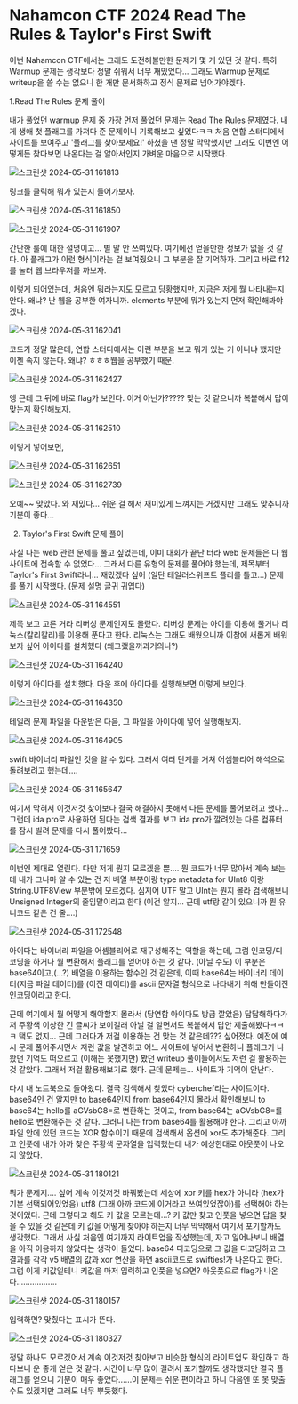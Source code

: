 # Nahamcon CTF 2024 Read The Rules & Taylor's First Swift

이번 Nahamcon CTF에서는 그래도 도전해볼만한 문제가 몇 개 있던 것 같다. 특히 Warmup 문제는 생각보다 정말 쉬워서 너무 재밌었다... 그래도 Warmup 문제로 writeup을 쓸 수는 없으니 한 개만 문서화하고 정식 문제로 넘어가야겠다. 


1.Read The Rules 문제 풀이


내가 풀었던 warmup 문제 중 가장 먼저 풀었던 문제는 Read The Rules 문제였다. 내게 생애 첫 플래그를 가져다 준 문제이니 기록해보고 싶었다ㅋㅋ 처음 연합 스터디에서 사이트를 보여주고 '플래그를 찾아보세요!' 하셨을 땐 정말 막막했지만 그래도 이번엔 어떻게든 찾다보면 나온다는 걸 알아서인지 가벼운 마음으로 시작했다.

![스크린샷 2024-05-31 161813](https://github.com/hyozii/WriteUp_Nahamcon-CTF-2024/assets/163365936/63d8cbd1-81ac-408a-99bc-de70c56ca639)

링크를 클릭해 뭐가 있는지 들어가보자.

![스크린샷 2024-05-31 161850](https://github.com/hyozii/WriteUp_Nahamcon-CTF-2024/assets/163365936/1abb8228-c868-4fe5-9ffa-422a02bb21f5)

![스크린샷 2024-05-31 161907](https://github.com/hyozii/WriteUp_Nahamcon-CTF-2024/assets/163365936/7a91159c-7c92-4a88-bb96-7187ef3cba43)


간단한 룰에 대한 설명이고... 별 말 안 쓰여있다. 여기에선 얻을만한 정보가 없을 것 같다. 아 플래그가 이런 형식이라는 걸 보여줬으니 그 부분을 잘 기억하자. 그리고 바로 f12를 눌러 웹 브라우저를 까보자.



이렇게 되어있는데, 처음엔 뭐라는지도 모르고 당황했지만, 지금은 저게 뭘 나타내는지 안다. 왜냐? 난 웹을 공부한 여자니까. elements 부분에 뭐가 있는지 먼저 확인해봐야겠다. 

![스크린샷 2024-05-31 162041](https://github.com/hyozii/WriteUp_Nahamcon-CTF-2024/assets/163365936/78ec71be-b322-47a2-b0c3-6c75cae97e8c)


코드가 정말 많은데, 연합 스터디에서는 이런 부분을 보고 뭐가 있는 거 아니냐 했지만 이젠 속지 않는다. 왜냐? ㅎㅎㅎ웹을 공부했기 때문.

![스크린샷 2024-05-31 162427](https://github.com/hyozii/WriteUp_Nahamcon-CTF-2024/assets/163365936/e37c6829-9026-46d5-b3e3-f30ee508dfd1)


엥 근데 그 뒤에 바로 flag가 보인다. 이거 아닌가????? 맞는 것 같으니까 복붙해서 답이 맞는지 확인해보자.

![스크린샷 2024-05-31 162510](https://github.com/hyozii/WriteUp_Nahamcon-CTF-2024/assets/163365936/df413780-d87e-48fd-8bfd-fd49747bbb2e)


이렇게 넣어보면,

![스크린샷 2024-05-31 162651](https://github.com/hyozii/WriteUp_Nahamcon-CTF-2024/assets/163365936/85eff329-bbe2-4d50-8d25-8c6d3ea77e71)

![스크린샷 2024-05-31 162739](https://github.com/hyozii/WriteUp_Nahamcon-CTF-2024/assets/163365936/aeda00fa-6fa5-45b3-b3e0-6739f9bdab6b)

오예~~ 맞았다. 와 재밌다... 쉬운 걸 해서 재미있게 느껴지는 거겠지만 그래도 맞추니까 기분이 좋다...


2. Taylor's First Swift 문제 풀이

사실 나는 web 관련 문제를 풀고 싶었는데, 이미 대회가 끝난 터라 web 문제들은 다 웹 사이트에 접속할 수 없었다... 그래서 다른 유형의 문제를 풀어야 했는데, 제목부터 Taylor's First Swift라니... 재밌겠다 싶어 (일단 테일러스위프트 플리를 틀고...) 문제를 풀기 시작했다. (문제 설명 글귀 귀엽다)

![스크린샷 2024-05-31 164551](https://github.com/hyozii/WriteUp_Nahamcon-CTF-2024/assets/163365936/a0b46a37-3351-47ca-87cd-086e2bfe833b)

제목 보고 고른 거라 리버싱 문제인지도 몰랐다. 리버싱 문제는 아이를 이용해 풀거나 리눅스(칼리칼리)를 이용해 푼다고 한다. 리눅스는 그래도 배웠으니까 이참에 새롭게 배워보자 싶어 아이다를 설치했다 (왜그랬을까과거의나?)

![스크린샷 2024-05-31 164240](https://github.com/hyozii/WriteUp_Nahamcon-CTF-2024/assets/163365936/5f90fa35-a959-41c1-ae55-c0ea96d2bf22)


이렇게 아이다를 설치했다. 다운 후에 아이다를 실행해보면 이렇게 보인다.

![스크린샷 2024-05-31 164350](https://github.com/hyozii/WriteUp_Nahamcon-CTF-2024/assets/163365936/b322de49-f367-48a6-91eb-99159d302f0d)

테일러 문제 파일을 다운받은 다음, 그 파일을 아이다에 넣어 실행해보자.

![스크린샷 2024-05-31 164905](https://github.com/hyozii/WriteUp_Nahamcon-CTF-2024/assets/163365936/62a376dd-480a-49af-b20c-1f9c695a9fe0)

swift 바이너리 파일인 것을 알 수 있다. 그래서 여러 단계를 거쳐 어셈블리어 해석으로 돌려보려고 했는데....

![스크린샷 2024-05-31 165647](https://github.com/hyozii/WriteUp_Nahamcon-CTF-2024/assets/163365936/5fbc2979-8ec2-447b-bef3-716ff995a623)

여기서 막혀서 이것저것 찾아보다 결국 해결하지 못해서 다른 문제를 풀어보려고 했다... 그런데 ida pro로 사용하면 된다는 검색 결과를 보고 ida pro가 깔려있는 다른 컴퓨터를 잠시 빌려 문제를 다시 풀어봤다...

![스크린샷 2024-05-31 171659](https://github.com/hyozii/WriteUp_Nahamcon-CTF-2024/assets/163365936/82536609-23a2-418f-888a-f4929f12e21d)


이번엔 제대로 열린다. 다만 저게 뭔지 모르겠을 뿐.... 뭔 코드가 너무 많아서 계속 보는데 내가 그나마 알 수 있는 건 저 배열 부분이랑 type metadata for UInt8 이랑 String.UTF8View 부분밖에 모르겠다. 심지어 UTF 말고 UInt는 뭔지 몰라 검색해보니 Unsigned Integer의 줄임말이라고 한다 (이건 알지... 근데 utf랑 같이 있으니까 뭔 유니코드 같은 건 줄....)

![스크린샷 2024-05-31 172548](https://github.com/hyozii/WriteUp_Nahamcon-CTF-2024/assets/163365936/ffaaf1c6-a8f6-4a9a-b868-34b2d88a1338)

아이다는 바이너리 파일을 어셈블리어로 재구성해주는 역할을 하는데, 그럼 인코딩/디코딩을 하거나 뭘 변환해서 플래그를 얻어야 하는 것 같다. (아닐 수도)  이 부분은 base64이고,(...?) 배열을 이용하는 함수인 것 같은데, 이때 base64는 바이너리 데이터(지금 파일 데이터)를 (이진 데이터)를 ascii 문자열 형식으로 나타내기 위해 만들어진 인코딩이라고 한다. 


근데 여기에서 뭘 어떻게 해야할지 몰라서 (당연함 아이다도 방금 깔았음) 답답해하다가 저 주황색 이상한 긴 글씨가 보이길래 아닐 걸 알면서도 복붙해서 답안 제출해봤다ㅋㅋㅋ 택도 없지... 근데 그러다가 저걸 이용하는 건 맞는 것 같은데??? 싶어졌다. 예전에 예시 문제 풀어주시면서 저런 값을 발견하고 어느 사이트에 넣어서 변환하니 플래그가 나왔던 기억도 떠오르고 (이해는 못했지만) 봤던 writeup 풀이들에서도 저런 걸 활용하는 것 같았다. 그래서 저걸 활용해보기로 했다. 근데 문제는... 사이트가 기억이 안난다. 

다시 내 노트북으로 돌아왔다. 결국 검색해서 찾았다 cyberchef라는 사이트이다. base64인 건 알지만 to base64인지 from base64인지 몰라서 확인해보니 to base64는 hello를 aGVsbG8=로 변환하는 것이고, from base64는 aGVsbG8=를 hello로 변환해주는 것 같다. 그러니 나는 from base64를 활용해야 한다. 그리고 아까 파일 안에 있던 코드는 XOR 함수이기 때문에 검색해서 옵션에 xor도 추가해준다. 그리고 인풋에 내가 아까 찾은 주황색 문자열을 입력했는데 내가 예상한대로 아웃풋이 나오지 않았다.

![스크린샷 2024-05-31 180121](https://github.com/hyozii/WriteUp_Nahamcon-CTF-2024/assets/163365936/7fc9e0e8-f270-4ff6-81db-608403923954)

뭐가 문제지.... 싶어 계속 이것저것 바꿔봤는데 세상에 xor 키를 hex가 아니라 (hex가 기본 선택되어있었음) utf8 (그래 아까 코드에 이거라고 쓰여있었잖아)를 선택해야 하는 것이었다. 근데 그렇다고 해도 키 값을 모르는데...? 키 값만 찾고 인풋을 넣으면 답을 찾을 수 있을 것 같은데 키 값을 어떻게 찾아야 하는지 너무 막막해서 여기서 포기할까도 생각했다. 그래서 사실 처음엔 여기까지 라이트업을 작성했는데, 자고 일어나보니 배열을 아직 이용하지 않았다는 생각이 들었다. base64 디코딩으로 그 값을 디코딩하고 그 결과를 각각 v5 배열의 값과 xor 연산을 하면 ascii코드로 swifties!가 나온다고 한다. 그럼 이게 키값일테니 키값을 마저 입력하고 인풋을 넣으면? 아웃풋으로 flag가 나온다..................

![스크린샷 2024-05-31 180157](https://github.com/hyozii/WriteUp_Nahamcon-CTF-2024/assets/163365936/4ce48842-4a84-49c0-9717-3c62309794da)

입력하면? 맞췄다는 표시가 뜬다.

![스크린샷 2024-05-31 180327](https://github.com/hyozii/WriteUp_Nahamcon-CTF-2024/assets/163365936/8ff48dda-76cd-4a2b-95af-9cc4f3298b10)

정말 하나도 모르겠어서 계속 이것저것 찾아보고 비슷한 형식의 라이트업도 확인하고 하다보니 운 좋게 얻은 것 같다. 시간이 너무 많이 걸려서 포기할까도 생각했지만 결국 플래그를 얻으니 기분이 매우 좋았다......이 문제는 쉬운 편이라고 하니 다음엔 또 못 맞출 수도 있겠지만 그래도 너무 뿌듯했다. 



